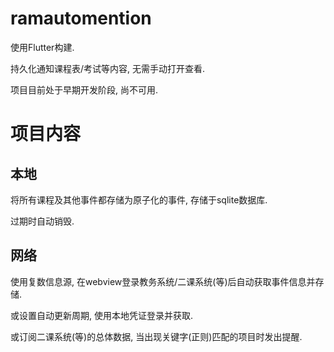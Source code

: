 # ramautomention

使用Flutter构建.

持久化通知课程表/考试等内容, 无需手动打开查看.

项目目前处于早期开发阶段, 尚不可用.

# 项目内容

## 本地

将所有课程及其他事件都存储为原子化的事件, 存储于sqlite数据库.

过期时自动销毁.

## 网络

使用复数信息源, 在webview登录教务系统/二课系统(等)后自动获取事件信息并存储.

或设置自动更新周期, 使用本地凭证登录并获取.

或订阅二课系统(等)的总体数据, 当出现关键字(正则)匹配的项目时发出提醒.